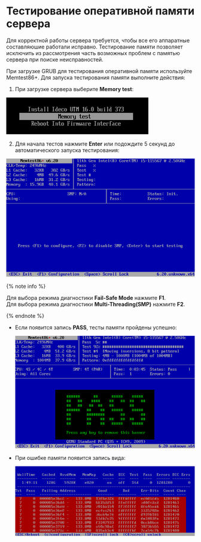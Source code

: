# Тестирование оперативной памяти сервера

Для корректной работы сервера требуется, чтобы все его аппаратные составляюшие работали исправно.
Тестирование памяти позволяет исключить из рассмотрения часть возможных проблем с памятью сервера при поиске неисправностей.

При загрузке GRUB для тестирования оперативной памяти используйте Memtest86+.
Для запуска тестирования памяти выполните действия:

1. При загрузке сервера выберите **Memory test**:
   
![](../../../_images/memory-testing1.png)

2. Для начала тестов нажмите **Enter** или подождите 5 секунд до автоматического запуска тестирования:

![](../../../_images/memory-testing2.png)

{% note info %}

Для выбора режима диагностики **Fail-Safe Mode** нажмите **F1**.\
Для выбора режима диагностики **Multi-Threading(SMP)** нажмите **F2**.

{% endnote %}

* Если появится запись **PASS**, тесты памяти пройдены успешно:

    ![](../../../_images/memory-testing4.png)

* При ошибке памяти появится запись вида:
    
    ![](../../../_images/memory-testing5.png)
